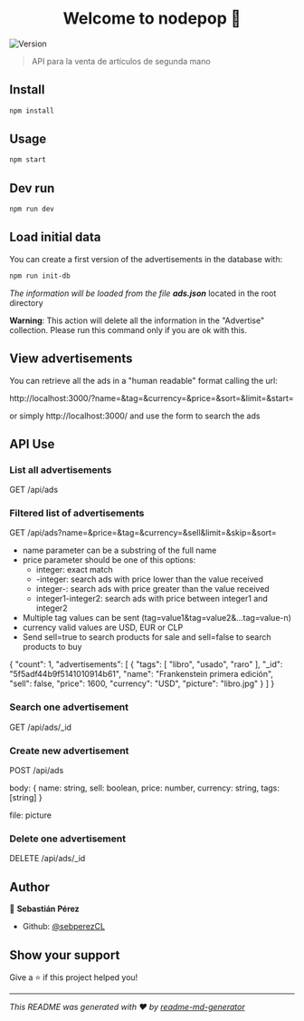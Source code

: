 <h1 align="center">Welcome to nodepop 👋</h1>
<p>
  <img alt="Version" src="https://img.shields.io/badge/version-0.0.1-blue.svg?cacheSeconds=2592000" />
</p>

> API para la venta de artículos de segunda mano

## Install

```sh
npm install
```

## Usage

```sh
npm start
```

## Dev run

```sh
npm run dev
```

## Load initial data

You can create a first version of the advertisements in the database with:

```sh
npm run init-db
```

*The information will be loaded from the file **ads.json*** located in the root directory

**Warning**: This action will delete all the information in the "Advertise" collection. Please run this command only if you are ok with this.

## View advertisements

You can retrieve all the ads in a "human readable" format calling the url:

http://localhost:3000/?name=&tag=&currency=&price=&sort=&limit=&start=

or simply http://localhost:3000/ and use the form to search the ads

## API Use

### List all advertisements

GET /api/ads

### Filtered list of advertisements

GET /api/ads?name=&price=&tag=&currency=&sell&limit=&skip=&sort=

* name parameter can be a substring of the full name
* price parameter should be one of this options: 
  * integer: exact match
  * -integer: search ads with price lower than the value received
  * integer-: search ads with price greater than the value received
  * integer1-integer2: search ads with price between integer1 and integer2
* Multiple tag values can be sent (tag=value1&tag=value2&...tag=value-n)
* currency valid values are USD, EUR or CLP
* Send sell=true to search products for sale and sell=false to search products to buy

{
    "count": 1,
    "advertisements": [
        {
            "tags": [
                "libro",
                "usado",
                "raro"
            ],
            "_id": "5f5adf44b9f5141010914b61",
            "name": "Frankenstein primera edición",
            "sell": false,
            "price": 1600,
            "currency": "USD",
            "picture": "libro.jpg"
        }
    ]
}

### Search one advertisement

GET /api/ads/_id

### Create new advertisement

POST /api/ads

body:
{
  name: string,
  sell: boolean,
  price: number,
  currency: string,
  tags: [string]
}

file: picture

### Delete one advertisement

DELETE /api/ads/_id

## Author

👤 **Sebastián Pérez**

* Github: [@sebperezCL](https://github.com/sebperezCL)

## Show your support

Give a ⭐️ if this project helped you!

***
_This README was generated with ❤️ by [readme-md-generator](https://github.com/kefranabg/readme-md-generator)_